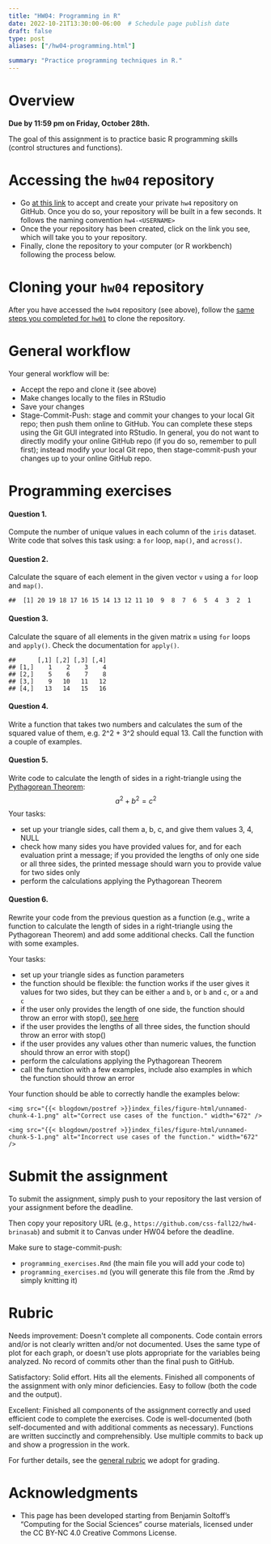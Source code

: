```yaml
---
title: "HW04: Programming in R"
date: 2022-10-21T13:30:00-06:00  # Schedule page publish date
draft: false
type: post
aliases: ["/hw04-programming.html"]

summary: "Practice programming techniques in R."
---
```




# Overview

**Due by 11:59 pm on Friday, October 28th.**

The goal of this assignment is to practice basic R programming skills (control structures and functions).


# Accessing the `hw04` repository

* Go [at this link]() to accept and create your private `hw4` repository on GitHub. Once you do so, your repository will be built in a few seconds. It follows the naming convention `hw4-<USERNAME>`  
* Once the your repository has been created, click on the link you see, which will take you to your repository. 
* Finally, clone the repository to your computer (or R workbench) following the process below.


# Cloning your `hw04` repository

After you have accessed the `hw04` repository (see above), follow the [same steps you completed for `hw01`](/homework/edit-readme/) to clone the repository.


# General workflow

Your general workflow will be:

* Accept the repo and clone it (see above)
* Make changes locally to the files in RStudio
* Save your changes
* Stage-Commit-Push: stage and commit your changes to your local Git repo; then push them online to GitHub. You can complete these steps using the Git GUI integrated into RStudio. In general, you do not want to directly modify your online GitHub repo (if you do so, remember to pull first); instead modify your local Git repo, then stage-commit-push your changes up to your online GitHub repo. 


# Programming exercises


#### Question 1. 
Compute the number of unique values in each column of the `iris` dataset. Write code that solves this task using: a `for` loop, `map()`, and `across()`.


#### Question 2. 
Calculate the square of each element in the given vector `v` using a `for` loop and `map()`.


```
##  [1] 20 19 18 17 16 15 14 13 12 11 10  9  8  7  6  5  4  3  2  1
```


#### Question 3. 
Calculate the square of all elements in the given matrix `m` using `for` loops and `apply()`. Check the documentation for `apply()`.


```
##      [,1] [,2] [,3] [,4]
## [1,]    1    2    3    4
## [2,]    5    6    7    8
## [3,]    9   10   11   12
## [4,]   13   14   15   16
```


#### Question 4.
Write a function that takes two numbers and calculates the sum of the squared value of them, e.g. 2^2 + 3^2 should equal 13. Call the function with a couple of examples.


#### Question 5.
Write code to calculate the length of sides in a right-triangle using the [Pythagorean Theorem](https://en.wikipedia.org/wiki/Pythagorean_theorem):  
$$a^2 + b^2 = c^2$$
Your tasks:

- set up your triangle sides, call them a, b, c, and give them values 3, 4, NULL
- check how many sides you have provided values for, and for each evaluation print a message; if you provided the lengths of only one side or all three sides, the printed message should warn you to provide value for two sides only
- perform the calculations applying the Pythagorean Theorem


#### Question 6.
Rewrite your code from the previous question as a function (e.g., write a function to calculate the length of sides in a right-triangle using the Pythagorean Theorem) and add some additional checks. Call the function with some examples.

Your tasks:

- set up your triangle sides as function parameters
- the function should be flexible: the function works if the user gives it values for two sides, but they can be either `a` and `b`, or `b` and `c`, or `a` and `c`
- if the user only provides the length of one side, the function should throw an error with stop(), [see here](http://r4ds.had.co.nz/functions.html)
- if the user provides the lengths of all three sides, the function should throw an error with stop()
- if the user provides any values other than numeric values, the function should throw an error with stop()
- perform the calculations applying the Pythagorean Theorem
- call the function with a few examples, include also examples in which the function should throw an error
    
Your function should be able to correctly handle the examples below:
        
    

    <img src="{{< blogdown/postref >}}index_files/figure-html/unnamed-chunk-4-1.png" alt="Correct use cases of the function." width="672" />

    <img src="{{< blogdown/postref >}}index_files/figure-html/unnamed-chunk-5-1.png" alt="Incorrect use cases of the function." width="672" />


# Submit the assignment

To submit the assignment, simply push to your repository the last version of your assignment before the deadline. 

Then copy your repository URL (e.g., `https://github.com/css-fall22/hw4-brinasab`) and submit it to Canvas under HW04 before the deadline.

Make sure to stage-commit-push:

- `programming_exercises.Rmd` (the main file you will add your code to)
- `programming_exercises.md` (you will generate this file from the .Rmd by simply knitting it)


# Rubric

Needs improvement: Doesn't complete all components. Code contain errors and/or is not clearly written and/or not documented. Uses the same type of plot for each graph, or doesn't use plots appropriate for the variables being analyzed. No record of commits other than the final push to GitHub.

Satisfactory: Solid effort. Hits all the elements. Finished all components of the assignment with only minor deficiencies. Easy to follow (both the code and the output). 

Excellent: Finished all components of the assignment correctly and used efficient code to complete the exercises. Code is well-documented (both self-documented and with additional comments as necessary). Functions are written succinctly and comprehensibly. Use multiple commits to back up and show a progression in the work. 

For further details, see the [general rubric](/faq/homework-evaluations/) we adopt for grading.


# Acknowledgments

* This page has been developed starting from Benjamin Soltoff’s “Computing for the Social Sciences” course materials, licensed under the CC BY-NC 4.0 Creative Commons License.
